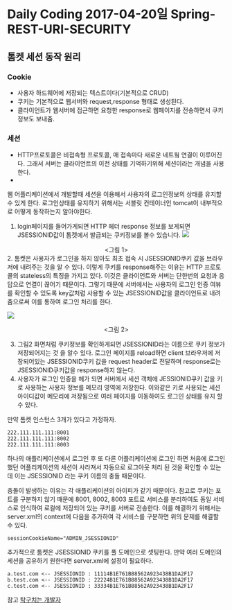 # Daily Coding 2017-04-20일 Spring-REST-URI-SECURITY

## 톰켓 세션 동작 원리

### Cookie
* 사용자 하드웨어에 저장되는 텍스트이다(기본적으로 CRUD)
* 쿠키는 기본적으로 웹서버와 request,response 형태로 생성된다.
* 클라이언트가 웹서버에 접근하면 요청한 response로 웹페이지를 전송하면서 쿠키정보도 보내줌.
### 세션
* HTTP프로토콜은 비접속형 프로토콜, 매 접속마다 새로운 네트웤 연결이 이루어진다. 그래서 서버는 클라이언트의 이전 상태를 기억하기위해 세션이라는 개념을 사용한다.
*


웹 어플리케이션에서 개발할때 세션을 이용해서 사용자의 로그인정보의 상태를 유지할 수 있게 한다. 로그인상태를 유지하기 위해서는 서블릿 컨테이너인 tomcat이 내부적으로 어떻게 동작하는지 알아야한다.
1. login페이지를 들어가게되면 HTTP 헤더 response 정보를 보게되면 JSESSIONID값이 톰켓에서 발급되는 쿠키정보를 볼수 있습니다.
![](http://i.imgur.com/4XY0xHS.png)
<center><그림 1></center>
2. 톰켓은 사용자가 로그인을 하지 않아도 최초 접속 시 JSESSIONID쿠키 값을 브라우저에 내려주는 것을 알 수 있다. 이렇게 쿠키를 response해주는 이유는 HTTP 프로토콜의 stateless의 특징을 가지고 있다. 이것은 클라이언트와 서버는 단한번의 요청과 응답으로 연결이 끊어기 때문이다. 그렇기 때문에 서버에서는 사용자의 로그인 인증 여뷰를 확인할 수 있도록 key값처럼 사용할 수 있는 JSESSIONID값을 클라이언트로 내려줌으로써 이를 통하여 로그인 처리를 한다.

![](http://i.imgur.com/MZgEtKF.png)
<center><그림 2></center>

3. 그림2 화면처럼 쿠키정보를 확인하게되면 JSESSIONID라는 이름으로 쿠키 정보가 저장되어지는 것 을 알수 있다. 로그인 페이지를 reload하면 client 브라우저에 저장되어있는 JSESSIONID쿠키 값을 request header로 전달하며 response로는 JSESSIONID쿠키값을 response하지 않는다.
4. 사용자가 로그인 인증을 헤가 되면 서버에서 세션 객체에 JESSIONID쿠키 값을 키로 사용하는 사용자 정보를 메모리 영역에 저장한다. 이와같은 키로 사용되는 세션 아이디값이 메모리에 저장됨으로 여러 페이지를 이동하여도 로그인 상태를 유지 할 수 있다.

만약 톰켓 인스턴스 3개가 있다고 가정하자.
```
222.111.111.111:8001
222.111.111.111:8002
222.111.111.111:8003
```
하나의 애플리케이션에서 로그인 후 또 다른 어플리케이션에 로그인 하면 처음에 로그인 했던 어플리케이션의 세션이 사라져서 자동으로 로그아웃 처리 된 것을 확인할 수 있는데 이는 JSESSIONID 라는 쿠키 이름의 충돌 때문이다.

충돌이 발생하는 이유는 각 애플리케이션의 아이피가 같기 때문이다.
참고로 쿠키는 포트를 구분하지 않기 때문에 8001, 8002, 8003 포트로 서비스를 분리하여도 동일 서비스로 인식하여 로컬에 저장되어 있는 쿠키를 서버로 전송한다.
이를 해결하기 위해서는 server.xml의 context에 다음을 추가하여 각 서비스를 구분하면 위의 문제를 해결할 수 있다.
```
sessionCookieName="ADMIN_JSESSIONID"
```
추가적으로 톰켓은 JSESSIONID 쿠키를 풀 도메인으로 셋팅한다. 만약 여러 도메인의 세션을 공유하기 원한다면 server.xml에 설정이 필요하다.
```
a.test.com <-- JSESSIONID : 11114B1E761B88562A923438B1DA2F17
b.test.com <-- JSESSIONID : 22224B1E761B88562A923438B1DA2F17
c.test.com <-- JSESSIONID : 33334B1E761B88562A923438B1DA2F17
```


참고
[탁구치는 개발자](http://lng1982.tistory.com/143)
